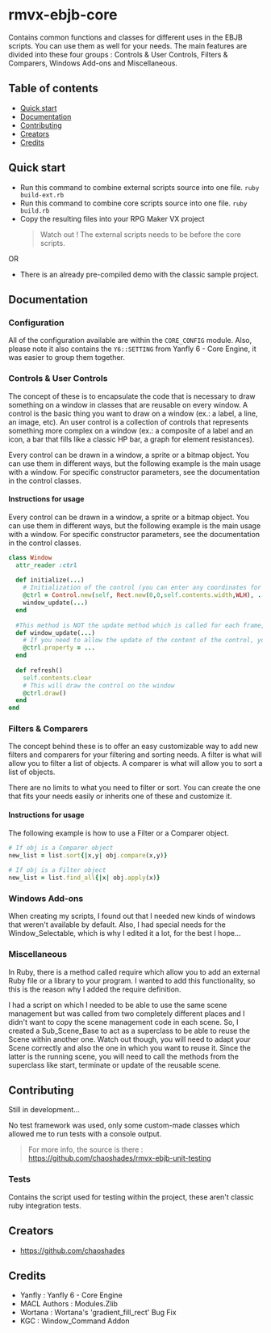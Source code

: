 # rmvx-ebjb-core

Contains common functions and classes for different uses in the EBJB scripts. You can use them as well for your needs. The main features are divided into these four groups : Controls & User Controls, Filters & Comparers, Windows Add-ons and Miscellaneous.

## Table of contents

- [Quick start](#quick-start)
- [Documentation](#documentation)
- [Contributing](#contributing)
- [Creators](#creators)
- [Credits](#credits)

## Quick start

- Run this command to combine external scripts source into one file. `ruby build-ext.rb`
- Run this command to combine core scripts source into one file. `ruby build.rb`
- Copy the resulting files into your RPG Maker VX project 
  > Watch out ! The external scripts needs to be before the core scripts.

OR

- There is an already pre-compiled demo with the classic sample project.

## Documentation

### Configuration

All of the configuration available are within the `CORE_CONFIG` module. Also, please note it also contains the `Y6::SETTING` from Yanfly 6 - Core Engine, it was easier to group them together.

### Controls & User Controls
The concept of these is to encapsulate the code that is necessary to draw something on a window in classes that are reusable on every window. A control is the basic thing you want to draw on a window (ex.: a label, a line, an image, etc). An user control is a collection of controls that represents something more complex on a window (ex.: a composite of a label and an icon, a bar that fills like a classic HP bar, a graph for element resistances).

Every control can be drawn in a window, a sprite or a bitmap object. You can use them in different ways, but the following example is the main usage with a window. For specific constructor parameters, see the documentation in the control classes.

#### Instructions for usage
Every control can be drawn in a window, a sprite or a bitmap object. You can use them in different ways, but the following example is the main usage with a window. For specific constructor parameters, see the documentation in the control classes.

```ruby
class Window
  attr_reader :ctrl
     
  def initialize(...)
    # Initialization of the control (you can enter any coordinates for the Rect)
    @ctrl = Control.new(self, Rect.new(0,0,self.contents.width,WLH), ...)
    window_update(...)
  end
 
  #This method is NOT the update method which is called for each frame, this is a custom method to update the window contents
  def window_update(...)
    # If you need to allow the update of the content of the control, you call the window_update method with the new values)
    @ctrl.property = ...
  end
 
  def refresh()
    self.contents.clear
    # This will draw the control on the window
    @ctrl.draw()
  end
end
```

### Filters & Comparers
The concept behind these is to offer an easy customizable way to add new filters and comparers for your filtering and sorting needs. A filter is what will allow you to filter a list of objects. A comparer is what will allow you to sort a list of objects.

There are no limits to what you need to filter or sort. You can create the one that fits your needs easily or inherits one of these and customize it. 

#### Instructions for usage
The following example is how to use a Filter or a Comparer object.

```ruby
# If obj is a Comparer object
new_list = list.sort{|x,y| obj.compare(x,y)}
 
# If obj is a Filter object
new_list = list.find_all{|x| obj.apply(x)}
```

### Windows Add-ons
When creating my scripts, I found out that I needed new kinds of windows that weren't available by default. Also, I had special needs for the Window_Selectable, which is why I edited it a lot, for the best I hope...

### Miscellaneous
In Ruby, there is a method called require which allow you to add an external Ruby file or a library to your program. I wanted to add this functionality, so this is the reason why I added the require definition.

I had a script on which I needed to be able to use the same scene management but was called from two completely different places and I didn't want to copy the scene management code in each scene. So, I created a Sub_Scene_Base to act as a superclass to be able to reuse the Scene within another one. Watch out though, you will need to adapt your Scene correctly and also the one in which you want to reuse it. Since the latter is the running scene, you will need to call the methods from the superclass like start, terminate or update of the reusable scene.

## Contributing

Still in development...

No test framework was used, only some custom-made classes which allowed me to run tests with a console output.
> For more info, the source is there : <https://github.com/chaoshades/rmvx-ebjb-unit-testing>

### Tests

Contains the script used for testing within the project, these aren't classic ruby integration tests.

## Creators

- <https://github.com/chaoshades>

## Credits 

- Yanfly : Yanfly 6 - Core Engine
- MACL Authors : Modules.Zlib
- Wortana : Wortana's 'gradient_fill_rect' Bug Fix
- KGC : Window_Command Addon
